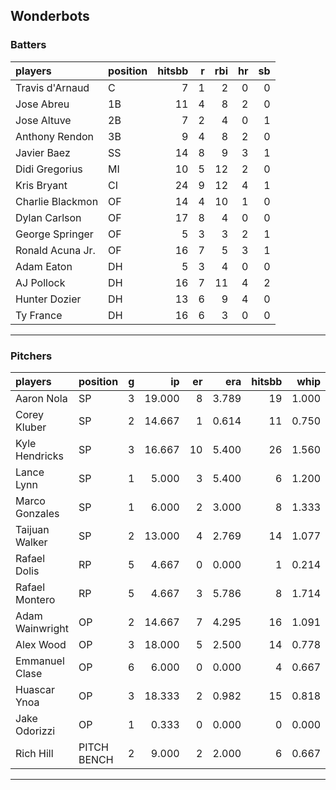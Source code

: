 ## Wonderbots

### Batters

 
|players          |position | hitsbb|  r| rbi| hr| sb| 
|:----------------|:--------|------:|--:|---:|--:|--:| 
|Travis d'Arnaud  |C        |      7|  1|   2|  0|  0| 
|Jose Abreu       |1B       |     11|  4|   8|  2|  0| 
|Jose Altuve      |2B       |      7|  2|   4|  0|  1| 
|Anthony Rendon   |3B       |      9|  4|   8|  2|  0| 
|Javier Baez      |SS       |     14|  8|   9|  3|  1| 
|Didi Gregorius   |MI       |     10|  5|  12|  2|  0| 
|Kris Bryant      |CI       |     24|  9|  12|  4|  1| 
|Charlie Blackmon |OF       |     14|  4|  10|  1|  0| 
|Dylan Carlson    |OF       |     17|  8|   4|  0|  0| 
|George Springer  |OF       |      5|  3|   3|  2|  1| 
|Ronald Acuna Jr. |OF       |     16|  7|   5|  3|  1| 
|Adam Eaton       |DH       |      5|  3|   4|  0|  0| 
|AJ Pollock       |DH       |     16|  7|  11|  4|  2| 
|Hunter Dozier    |DH       |     13|  6|   9|  4|  0| 
|Ty France        |DH       |     16|  6|   3|  0|  0| 

* * *

### Pitchers

 
|players         |position    |  g|     ip| er|   era| hitsbb|  whip| so|  w| sv| 
|:---------------|:-----------|--:|------:|--:|-----:|------:|-----:|--:|--:|--:| 
|Aaron Nola      |SP          |  3| 19.000|  8| 3.789|     19| 1.000| 21|  2|  0| 
|Corey Kluber    |SP          |  2| 14.667|  1| 0.614|     11| 0.750| 15|  2|  0| 
|Kyle Hendricks  |SP          |  3| 16.667| 10| 5.400|     26| 1.560| 15|  2|  0| 
|Lance Lynn      |SP          |  1|  5.000|  3| 5.400|      6| 1.200|  2|  1|  0| 
|Marco Gonzales  |SP          |  1|  6.000|  2| 3.000|      8| 1.333|  4|  0|  0| 
|Taijuan Walker  |SP          |  2| 13.000|  4| 2.769|     14| 1.077|  8|  1|  0| 
|Rafael Dolis    |RP          |  5|  4.667|  0| 0.000|      1| 0.214|  3|  0|  3| 
|Rafael Montero  |RP          |  5|  4.667|  3| 5.786|      8| 1.714|  2|  2|  1| 
|Adam Wainwright |OP          |  2| 14.667|  7| 4.295|     16| 1.091| 13|  1|  0| 
|Alex Wood       |OP          |  3| 18.000|  5| 2.500|     14| 0.778| 18|  2|  0| 
|Emmanuel Clase  |OP          |  6|  6.000|  0| 0.000|      4| 0.667|  4|  1|  2| 
|Huascar Ynoa    |OP          |  3| 18.333|  2| 0.982|     15| 0.818| 18|  3|  0| 
|Jake Odorizzi   |OP          |  1|  0.333|  0| 0.000|      0| 0.000|  0|  0|  0| 
|Rich Hill       |PITCH BENCH |  2|  9.000|  2| 2.000|      6| 0.667| 14|  0|  0| 


* * *


